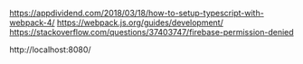 https://appdividend.com/2018/03/18/how-to-setup-typescript-with-webpack-4/
https://webpack.js.org/guides/development/
https://stackoverflow.com/questions/37403747/firebase-permission-denied

http://localhost:8080/
